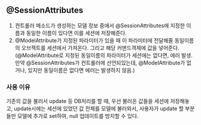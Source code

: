 ## @SessionAttributes
1. 컨트롤러 메소드가 생성하는 모델 정보 중에서 @SessionAttributes에 지정한 이름과 동일한 이름이 있다면 이를 세션에 저장해준다.  
2. @ModelAttribute가 지정된 파라미터가 있을 때 이 파라미터에 전달해줄 동일이름의 오브젝트를 세션에서 가져온다. 그리고 해당 커맨드객체에 값을 넣어준다.
(@ModelAttribute로 지정된 동일이름의 파라미터가 세션에는 없다면, 에러 발생. 만약 @SessionAttributes가 컨트롤러에 선언되있는데, @ModelAttribute가 없거나, 있지만 동일이름은 없다면 에러는 발생하지 않음.)

### 사용 이유
기존의 값을 불러서 update 등 DB처리를 할 때, 우선 불러온 값들을 세션에 저장해놓고, update시에는 세션에 있었던 값 전체를 모델에 불러와서, 사용자가 update 할 부분들만 모델에 추가로 set하여, null 업데이트를 방지할 수 있다.
